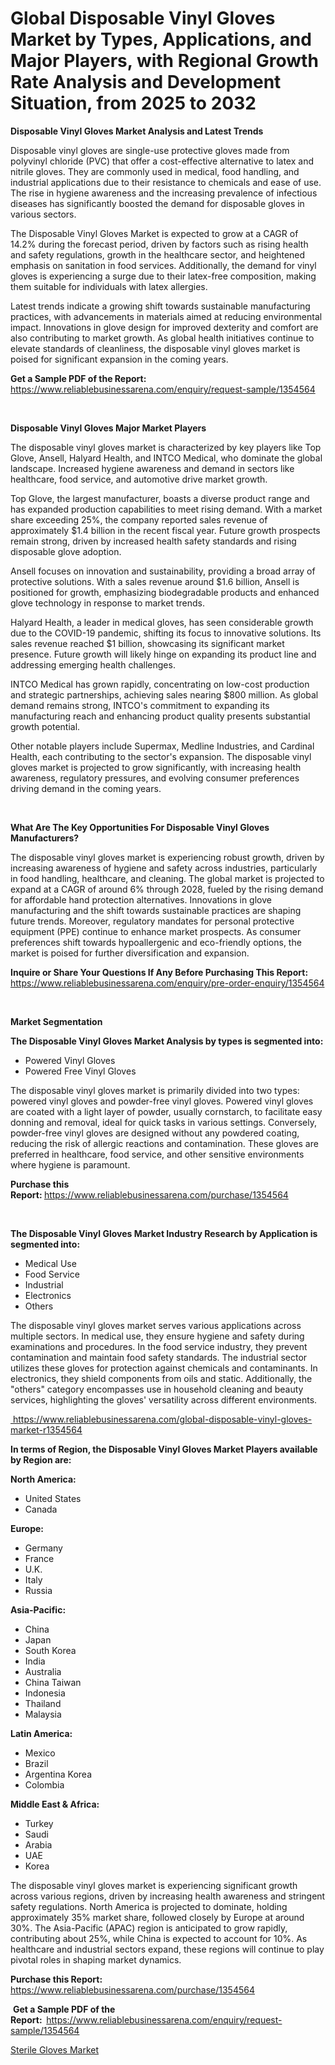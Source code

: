 <p><h1>Global Disposable Vinyl Gloves Market by Types, Applications, and Major Players, with Regional Growth Rate Analysis and Development Situation, from 2025 to 2032</h1></p><p><strong>Disposable Vinyl Gloves Market Analysis and Latest Trends</strong></p>
<p><p>Disposable vinyl gloves are single-use protective gloves made from polyvinyl chloride (PVC) that offer a cost-effective alternative to latex and nitrile gloves. They are commonly used in medical, food handling, and industrial applications due to their resistance to chemicals and ease of use. The rise in hygiene awareness and the increasing prevalence of infectious diseases has significantly boosted the demand for disposable gloves in various sectors.</p><p>The Disposable Vinyl Gloves Market is expected to grow at a CAGR of 14.2% during the forecast period, driven by factors such as rising health and safety regulations, growth in the healthcare sector, and heightened emphasis on sanitation in food services. Additionally, the demand for vinyl gloves is experiencing a surge due to their latex-free composition, making them suitable for individuals with latex allergies. </p><p>Latest trends indicate a growing shift towards sustainable manufacturing practices, with advancements in materials aimed at reducing environmental impact. Innovations in glove design for improved dexterity and comfort are also contributing to market growth. As global health initiatives continue to elevate standards of cleanliness, the disposable vinyl gloves market is poised for significant expansion in the coming years.</p></p>
<p><strong>Get a Sample PDF of the Report:&nbsp;</strong> <a href="https://www.reliablebusinessarena.com/enquiry/request-sample/1354564?utm_campaign=2095&utm_medium=2&utm_source=Github&utm_content=ia&utm_term=09022025&utm_id=disposable-vinyl-gloves">https://www.reliablebusinessarena.com/enquiry/request-sample/1354564</a></p>
<p>&nbsp;</p>
<p><strong>Disposable Vinyl Gloves Major Market Players</strong></p>
<p><p>The disposable vinyl gloves market is characterized by key players like Top Glove, Ansell, Halyard Health, and INTCO Medical, who dominate the global landscape. Increased hygiene awareness and demand in sectors like healthcare, food service, and automotive drive market growth.</p><p>Top Glove, the largest manufacturer, boasts a diverse product range and has expanded production capabilities to meet rising demand. With a market share exceeding 25%, the company reported sales revenue of approximately $1.4 billion in the recent fiscal year. Future growth prospects remain strong, driven by increased health safety standards and rising disposable glove adoption.</p><p>Ansell focuses on innovation and sustainability, providing a broad array of protective solutions. With a sales revenue around $1.6 billion, Ansell is positioned for growth, emphasizing biodegradable products and enhanced glove technology in response to market trends.</p><p>Halyard Health, a leader in medical gloves, has seen considerable growth due to the COVID-19 pandemic, shifting its focus to innovative solutions. Its sales revenue reached $1 billion, showcasing its significant market presence. Future growth will likely hinge on expanding its product line and addressing emerging health challenges.</p><p>INTCO Medical has grown rapidly, concentrating on low-cost production and strategic partnerships, achieving sales nearing $800 million. As global demand remains strong, INTCO's commitment to expanding its manufacturing reach and enhancing product quality presents substantial growth potential.</p><p>Other notable players include Supermax, Medline Industries, and Cardinal Health, each contributing to the sector's expansion. The disposable vinyl gloves market is projected to grow significantly, with increasing health awareness, regulatory pressures, and evolving consumer preferences driving demand in the coming years.</p></p>
<p>&nbsp;</p>
<p><strong>What Are The Key Opportunities For Disposable Vinyl Gloves Manufacturers?</strong></p>
<p><p>The disposable vinyl gloves market is experiencing robust growth, driven by increasing awareness of hygiene and safety across industries, particularly in food handling, healthcare, and cleaning. The global market is projected to expand at a CAGR of around 6% through 2028, fueled by the rising demand for affordable hand protection alternatives. Innovations in glove manufacturing and the shift towards sustainable practices are shaping future trends. Moreover, regulatory mandates for personal protective equipment (PPE) continue to enhance market prospects. As consumer preferences shift towards hypoallergenic and eco-friendly options, the market is poised for further diversification and expansion.</p></p>
<p><strong>Inquire or Share Your Questions If Any Before Purchasing This Report:</strong> <a href="https://www.reliablebusinessarena.com/enquiry/pre-order-enquiry/1354564?utm_campaign=2095&utm_medium=2&utm_source=Github&utm_content=ia&utm_term=09022025&utm_id=disposable-vinyl-gloves">https://www.reliablebusinessarena.com/enquiry/pre-order-enquiry/1354564</a></p>
<p>&nbsp;</p>
<p><strong>Market Segmentation</strong></p>
<p><strong>The Disposable Vinyl Gloves Market Analysis by types is segmented into:</strong></p>
<p><ul><li>Powered Vinyl Gloves</li><li>Powered Free Vinyl Gloves</li></ul></p>
<p><p>The disposable vinyl gloves market is primarily divided into two types: powered vinyl gloves and powder-free vinyl gloves. Powered vinyl gloves are coated with a light layer of powder, usually cornstarch, to facilitate easy donning and removal, ideal for quick tasks in various settings. Conversely, powder-free vinyl gloves are designed without any powdered coating, reducing the risk of allergic reactions and contamination. These gloves are preferred in healthcare, food service, and other sensitive environments where hygiene is paramount.</p></p>
<p><strong>Purchase this Report:&nbsp;</strong><a href="https://www.reliablebusinessarena.com/purchase/1354564?utm_campaign=2095&utm_medium=2&utm_source=Github&utm_content=ia&utm_term=09022025&utm_id=disposable-vinyl-gloves">https://www.reliablebusinessarena.com/purchase/1354564</a></p>
<p>&nbsp;</p>
<p><strong>The Disposable Vinyl Gloves Market Industry Research by Application is segmented into:</strong></p>
<p><ul><li>Medical Use</li><li>Food Service</li><li>Industrial</li><li>Electronics</li><li>Others</li></ul></p>
<p><p>The disposable vinyl gloves market serves various applications across multiple sectors. In medical use, they ensure hygiene and safety during examinations and procedures. In the food service industry, they prevent contamination and maintain food safety standards. The industrial sector utilizes these gloves for protection against chemicals and contaminants. In electronics, they shield components from oils and static. Additionally, the "others" category encompasses use in household cleaning and beauty services, highlighting the gloves' versatility across different environments.</p></p>
<p><a href="https://www.reliablebusinessarena.com/global-disposable-vinyl-gloves-market-r1354564?utm_campaign=2095&utm_medium=2&utm_source=Github&utm_content=ia&utm_term=09022025&utm_id=disposable-vinyl-gloves">&nbsp;https://www.reliablebusinessarena.com/global-disposable-vinyl-gloves-market-r1354564</a></p>
<p><strong>In terms of Region, the Disposable Vinyl Gloves Market Players available by Region are:</strong></p>
<p>
    <p> <strong> North America: </strong>
        <ul>
            <li>United States</li>
            <li>Canada</li>
        </ul>
        </p> 
    <p> <strong> Europe: </strong>
        <ul>
            <li>Germany</li>
            <li>France</li>
            <li>U.K.</li>
            <li>Italy</li>
            <li>Russia</li>
        </ul>
        </p> 
    <p> <strong> Asia-Pacific: </strong>
        <ul>
            <li>China</li>
            <li>Japan</li>
            <li>South Korea</li>
            <li>India</li>
            <li>Australia</li>
            <li>China Taiwan</li>
            <li>Indonesia</li>
            <li>Thailand</li>
            <li>Malaysia</li>
        </ul>
        </p> 
    <p> <strong> Latin America: </strong>
        <ul>
            <li>Mexico</li>
            <li>Brazil</li>
            <li>Argentina Korea</li>
            <li>Colombia</li>
        </ul>
        </p> 
    <p> <strong> Middle East & Africa: </strong>
        <ul>
            <li>Turkey</li>
            <li>Saudi</li>
            <li>Arabia</li>
            <li>UAE</li>
            <li>Korea</li>
        </ul>
    </p>
    </p>
<p><p>The disposable vinyl gloves market is experiencing significant growth across various regions, driven by increasing health awareness and stringent safety regulations. North America is projected to dominate, holding approximately 35% market share, followed closely by Europe at around 30%. The Asia-Pacific (APAC) region is anticipated to grow rapidly, contributing about 25%, while China is expected to account for 10%. As healthcare and industrial sectors expand, these regions will continue to play pivotal roles in shaping market dynamics.</p></p>
<p><strong>Purchase this Report: </strong><a href="https://www.reliablebusinessarena.com/purchase/1354564?utm_campaign=2095&utm_medium=2&utm_source=Github&utm_content=ia&utm_term=09022025&utm_id=disposable-vinyl-gloves">https://www.reliablebusinessarena.com/purchase/1354564</a></p>
<p>&nbsp;<strong>Get a Sample PDF of the Report:&nbsp;&nbsp;</strong><a href="https://www.reliablebusinessarena.com/enquiry/request-sample/1354564?utm_campaign=2095&utm_medium=2&utm_source=Github&utm_content=ia&utm_term=09022025&utm_id=disposable-vinyl-gloves">https://www.reliablebusinessarena.com/enquiry/request-sample/1354564</a></p>
<p><strong></strong></p>
<p><p><a href="https://github.com/mauripalmi/Market-Research-Report-List-6/blob/main/sterile-gloves-market.md?utm_campaign=2095&utm_medium=2&utm_source=Github&utm_content=ia&utm_term=09022025&utm_id=disposable-vinyl-gloves">Sterile Gloves Market</a></p></p>